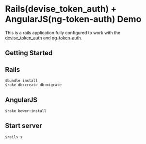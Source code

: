 Rails(devise_token_auth) + AngularJS(ng-token-auth) Demo
================

This is a rails application fully configured to work with the [devise_token_auth](https://github.com/lynndylanhurley/devise_token_auth) and [ng-token-auth](https://github.com/lynndylanhurley/ng-token-auth).

Getting Started
---------------

## Rails

```
$bundle install
$rake db:create db:migrate
```

## AngularJS

```
$rake bower:install
```

## Start server

```
$rails s
```
